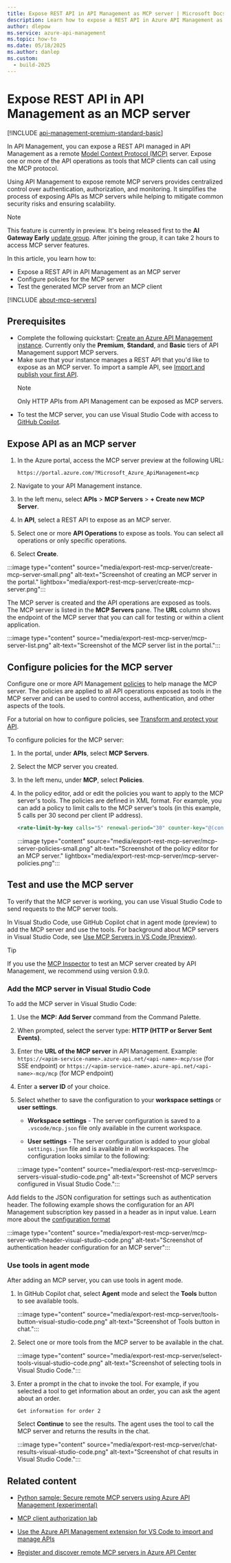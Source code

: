 ```yaml
---
title: Expose REST API in API Management as MCP server | Microsoft Docs
description: Learn how to expose a REST API in Azure API Management as an MCP server, enabling API operations as tools accessible via the Model Context Protocol (MCP).
author: dlepow
ms.service: azure-api-management
ms.topic: how-to
ms.date: 05/18/2025
ms.author: danlep
ms.custom:
  - build-2025
---
```


# Expose REST API in API Management as an MCP server

[!INCLUDE [api-management-premium-standard-basic](../../includes/api-management-availability-premium-standard-basic.md)]


In API Management, you can expose a REST API managed in API Management as a remote [Model Context Protocol (MCP)](https://www.anthropic.com/news/model-context-protocol) server. Expose one or more of the API operations as tools that MCP clients can call using the MCP protocol. 

Using API Management to expose remote MCP servers provides centralized control over authentication, authorization, and monitoring. It simplifies the process of exposing APIs as MCP servers while helping to mitigate common security risks and ensuring scalability.

> [!NOTE]
> This feature is currently in preview. It's being released first to the **AI Gateway Early** [update group](configure-service-update-settings.md). After joining the group, it can take 2 hours to access MCP server features.

In this article, you learn how to:

* Expose a REST API in API Management as an MCP server
* Configure policies for the MCP server
* Test the generated MCP server from an MCP client

[!INCLUDE [about-mcp-servers](../api-center/includes/about-mcp-servers.md)]

## Prerequisites

+ Complete the following quickstart: [Create an Azure API Management instance](get-started-create-service-instance.md). Currently only the **Premium**, **Standard**, and **Basic** tiers of API Management support MCP servers.
+ Make sure that your instance manages a REST API that you'd like to expose as an MCP server. To import a sample API, see [Import and publish your first API](import-and-publish.md).
    > [!NOTE]
    > Only HTTP APIs from API Management can be exposed as MCP servers.
+ To test the MCP server, you can use Visual Studio Code with access to [GitHub Copilot](https://code.visualstudio.com/docs/copilot/setup).


## Expose API as an MCP server


1. In the Azure portal, access the MCP server preview at the following URL:

    ```
    https://portal.azure.com/?Microsoft_Azure_ApiManagement=mcp
    ```
1. Navigate to your API Management instance.
1. In the left menu, select **APIs** > **MCP Servers** > **+ Create new MCP Server**.
1. In **API**, select a REST API to expose as an MCP server. 
1. Select one or more **API Operations** to expose as tools. You can select all operations or only specific operations.
1. Select **Create**.

:::image type="content" source="media/export-rest-mcp-server/create-mcp-server-small.png" alt-text="Screenshot of creating an MCP server in the portal." lightbox="media/export-rest-mcp-server/create-mcp-server.png":::

The MCP server is created and the API operations are exposed as tools. The MCP server is listed in the **MCP Servers** pane. The **URL** column shows the endpoint of the MCP server that you can call for testing or within a client application.


:::image type="content" source="media/export-rest-mcp-server/mcp-server-list.png" alt-text="Screenshot of the MCP server list in the portal.":::

## Configure policies for the MCP server

Configure one or more API Management [policies](api-management-howto-policies.md) to help manage the MCP server. The policies are applied to all API operations exposed as tools in the MCP server and can be used to control access, authentication, and other aspects of the tools.

For a tutorial on how to configure policies, see [Transform and protect your API](transform-api.md).

To configure policies for the MCP server:

1. In the portal, under **APIs**, select **MCP Servers**.
1. Select the MCP server you created.
1. In the left menu, under **MCP**, select **Policies**.
1. In the policy editor, add or edit the policies you want to apply to the MCP server's tools. The policies are defined in XML format. For example, you can add a policy to limit calls to the MCP server's tools (in this example, 5 calls per 30 second per client IP address).

    ```xml
	<rate-limit-by-key calls="5" renewal-period="30" counter-key="@(context.Request.IpAddress)" remaining-calls-variable-name="remainingCallsPerIP" />
    ```

    :::image type="content" source="media/export-rest-mcp-server/mcp-server-policies-small.png" alt-text="Screenshot of the policy editor for an MCP server." lightbox="media/export-rest-mcp-server/mcp-server-policies.png":::

## Test and use the MCP server

To verify that the MCP server is working, you can use Visual Studio Code to send requests to the MCP server tools.

In Visual Studio Code, use GitHub Copilot chat in agent mode (preview) to add the MCP server and use the tools. For background about MCP servers in Visual Studio Code, see [Use MCP Servers in VS Code (Preview)](https://code.visualstudio.com/docs/copilot/chat/mcp-servers).

> [!TIP]
> If you use the [MCP Inspector](https://modelcontextprotocol.io/docs/tools/inspector) to test an MCP server created by API Management, we recommend using version 0.9.0.

### Add the MCP server in Visual Studio Code

To add the MCP server in Visual Studio Code:

1. Use the **MCP: Add Server** command from the Command Palette. 

1. When prompted, select the server type: **HTTP (HTTP or Server Sent Events)**.
1. Enter the **URL of the MCP server** in API Management. Example: `https://<apim-service-name>.azure-api.net/<api-name>-mcp/sse` (for SSE endpoint) or `https://<apim-service-name>.azure-api.net/<api-name>-mcp/mcp` (for MCP endpoint)
1. Enter a **server ID** of your choice.
1. Select whether to save the configuration to your **workspace settings** or **user settings**. 
    * **Workspace settings** - The server configuration is saved to a `.vscode/mcp.json` file only available in the current workspace.

    * **User settings** - The server configuration is added to your global `settings.json` file and is available in all workspaces. The configuration looks similar to the following:

    :::image type="content" source="media/export-rest-mcp-server/mcp-servers-visual-studio-code.png" alt-text="Screenshot of MCP servers configured in Visual Studio Code.":::
        
Add fields to the JSON configuration for settings such as authentication header. The following example shows the configuration for an API Management subscription key passed in a header as in input value. Learn more about the [configuration format](https://code.visualstudio.com/docs/copilot/chat/mcp-servers#_configuration-format)   

:::image type="content" source="media/export-rest-mcp-server/mcp-server-with-header-visual-studio-code.png" alt-text="Screenshot of authentication header configuration for an MCP server":::

### Use tools in agent mode

After adding an MCP server, you can use tools in agent mode.

1. In GitHub Copilot chat, select **Agent** mode and select the **Tools** button to see available tools.

    :::image type="content" source="media/export-rest-mcp-server/tools-button-visual-studio-code.png" alt-text="Screenshot of Tools button in chat.":::

1. Select one or more tools from the MCP server to be available in the chat.

    :::image type="content" source="media/export-rest-mcp-server/select-tools-visual-studio-code.png" alt-text="Screenshot of selecting tools in Visual Studio Code.":::

1. Enter a prompt in the chat to invoke the tool. For example, if you selected a tool to get information about an order, you can ask the agent about an order. 

    ```copilot-prompt
    Get information for order 2
    ```

    Select **Continue** to see the results. The agent uses the tool to call the MCP server and returns the results in the chat.
    
    :::image type="content" source="media/export-rest-mcp-server/chat-results-visual-studio-code.png" alt-text="Screenshot of chat results in Visual Studio Code.":::

## Related content

* [Python sample: Secure remote MCP servers using Azure API Management (experimental)](https://github.com/Azure-Samples/remote-mcp-apim-functions-python)

* [MCP client authorization lab](https://github.com/Azure-Samples/AI-Gateway/tree/main/labs/mcp-client-authorization)

* [Use the Azure API Management extension for VS Code to import and manage APIs](visual-studio-code-tutorial.md)

* [Register and discover remote MCP servers in Azure API Center](../api-center/register-discover-mcp-server.md)

